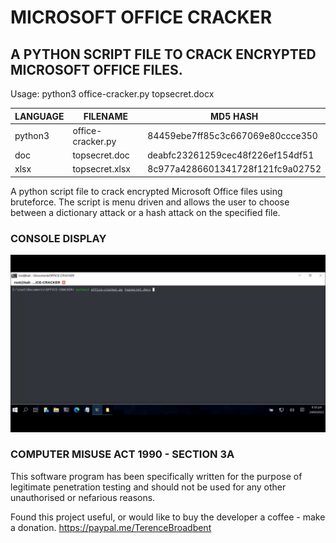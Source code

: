 # MICROSOFT OFFICE CRACKER
## A PYTHON SCRIPT FILE TO CRACK ENCRYPTED MICROSOFT OFFICE FILES.

Usage: python3 office-cracker.py topsecret.docx

| LANGUAGE | FILENAME          | MD5 HASH                         |
|--------  |---------          |---------                         |
| python3  | office-cracker.py | 84459ebe7ff85c3c667069e80ccce350 |
| doc      | topsecret.doc     | deabfc23261259cec48f226ef154df51 |
| xlsx     | topsecret.xlsx    | 8c977a4286601341728f121fc9a02752 |

A python script file to crack encrypted Microsoft Office files using bruteforce. The script is menu driven and allows the user to choose between a dictionary attack or a hash attack on the specified file.

### CONSOLE DISPLAY
![Screenshot](picture1.gif)

### COMPUTER MISUSE ACT 1990 - SECTION 3A
This software program has been specifically written for the purpose of legitimate penetration testing and should not be used for any other unauthorised or nefarious reasons.

Found this project useful, or would like to buy the developer a coffee - make a donation.
https://paypal.me/TerenceBroadbent
